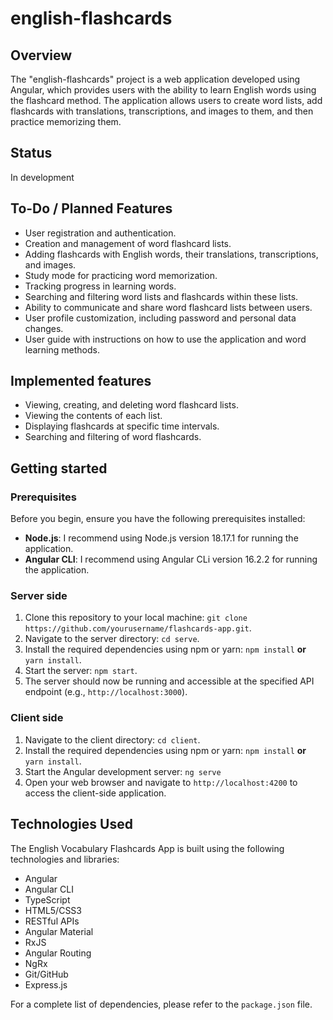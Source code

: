 # english-flashcards

## Overview
The "english-flashcards" project is a web application developed using Angular, which provides users with the ability to learn English words using the flashcard method. The application allows users to create word lists, add flashcards with translations, transcriptions, and images to them, and then practice memorizing them.

## Status
In development

## To-Do / Planned Features
- User registration and authentication.
- Creation and management of word flashcard lists.
- Adding flashcards with English words, their translations, transcriptions, and images.
- Study mode for practicing word memorization.
- Tracking progress in learning words.
- Searching and filtering word lists and flashcards within these lists.
- Ability to communicate and share word flashcard lists between users.
- User profile customization, including password and personal data changes.
- User guide with instructions on how to use the application and word learning methods.

## Implemented features
- Viewing, creating, and deleting word flashcard lists.
- Viewing the contents of each list.
- Displaying flashcards at specific time intervals.
- Searching and filtering of word flashcards.

## Getting started
### Prerequisites

Before you begin, ensure you have the following prerequisites installed:

- **Node.js**: I recommend using Node.js version 18.17.1 for running the application.
- **Angular CLI**: I recommend using Angular CLi version 16.2.2 for running the application.


### Server side
1. Clone this repository to your local machine: `git clone https://github.com/yourusername/flashcards-app.git`.
2. Navigate to the server directory: `cd serve`.
3. Install the required dependencies using npm or yarn: `npm install` **or** `yarn install`.
4. Start the server: `npm start`.
5. The server should now be running and accessible at the specified API endpoint (e.g., `http://localhost:3000`).

### Client side
1. Navigate to the client directory: `cd client`.
2. Install the required dependencies using npm or yarn: `npm install` **or** `yarn install`.
3. Start the Angular development server: `ng serve`
4. Open your web browser and navigate to `http://localhost:4200` to access the client-side application.

## Technologies Used

The English Vocabulary Flashcards App is built using the following technologies and libraries:
- Angular
- Angular CLI
- TypeScript
- HTML5/CSS3
- RESTful APIs
- Angular Material
- RxJS
- Angular Routing
- NgRx
- Git/GitHub
- Express.js

For a complete list of dependencies, please refer to the `package.json` file.
